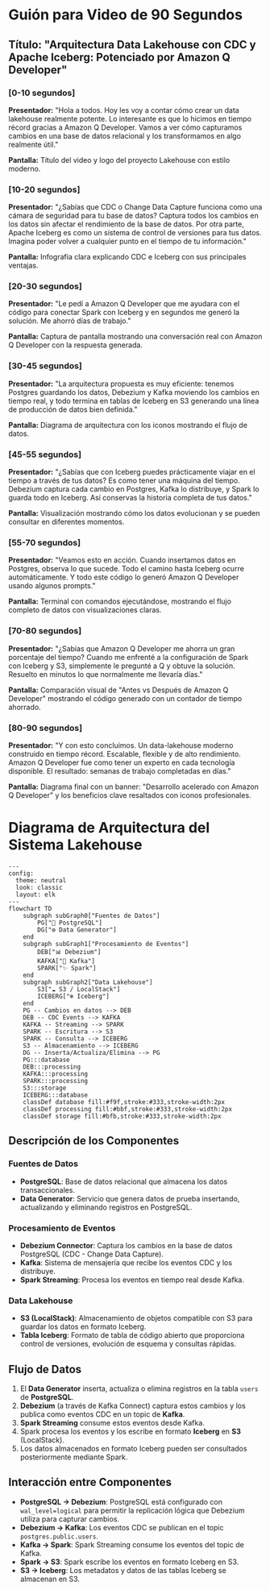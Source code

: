 # Guión para Video de 90 Segundos

## Título: "Arquitectura Data Lakehouse con CDC y Apache Iceberg: Potenciado por Amazon Q Developer"

### [0-10 segundos]
**Presentador:** "Hola a todos. Hoy les voy a contar cómo crear un data lakehouse realmente potente. Lo interesante es que lo hicimos en tiempo récord gracias a Amazon Q Developer. Vamos a ver cómo capturamos cambios en una base de datos relacional y los transformamos en algo realmente útil."

**Pantalla:** Título del video y logo del proyecto Lakehouse con estilo moderno.

### [10-20 segundos]
**Presentador:** "¿Sabías que CDC o Change Data Capture funciona como una cámara de seguridad para tu base de datos? Captura todos los cambios en los datos sin afectar el rendimiento de la base de datos. Por otra parte, Apache Iceberg es como un sistema de control de versiones para tus datos. Imagina poder volver a cualquier punto en el tiempo de tu información."

**Pantalla:** Infografía clara explicando CDC e Iceberg con sus principales ventajas.

### [20-30 segundos]
**Presentador:** "Le pedí a Amazon Q Developer que me ayudara con el código para conectar Spark con Iceberg y en segundos me generó la solución. Me ahorró días de trabajo."

**Pantalla:** Captura de pantalla mostrando una conversación real con Amazon Q Developer con la respuesta generada.

### [30-45 segundos]
**Presentador:** "La arquitectura propuesta es muy eficiente: tenemos Postgres guardando los datos, Debezium y Kafka moviendo los cambios en tiempo real, y todo termina en tablas de Iceberg en S3 generando una línea de producción de datos bien definida."

**Pantalla:** Diagrama de arquitectura con los iconos mostrando el flujo de datos.

### [45-55 segundos]
**Presentador:** "¿Sabías que con Iceberg puedes prácticamente viajar en el tiempo a través de tus datos? Es como tener una máquina del tiempo. Debezium captura cada cambio en Postgres, Kafka lo distribuye, y Spark lo guarda todo en Iceberg. Así conservas la historia completa de tus datos."

**Pantalla:** Visualización mostrando cómo los datos evolucionan y se pueden consultar en diferentes momentos.

### [55-70 segundos]
**Presentador:** "Veamos esto en acción. Cuando insertamos datos en Postgres, observa lo que sucede. Todo el camino hasta Iceberg ocurre automáticamente. Y todo este código lo generó Amazon Q Developer usando algunos prompts."

**Pantalla:** Terminal con comandos ejecutándose, mostrando el flujo completo de datos con visualizaciones claras.

### [70-80 segundos]
**Presentador:** "¿Sabías que Amazon Q Developer me ahorra un gran porcentaje del tiempo? Cuando me enfrenté a la  configuración de Spark con Iceberg y S3, simplemente le pregunté a Q y obtuve la solución. Resuelto en minutos lo que normalmente me llevaría días."

**Pantalla:** Comparación visual de "Antes vs Después de Amazon Q Developer" mostrando el código generado con un contador de tiempo ahorrado.

### [80-90 segundos]
**Presentador:** "Y con esto concluimos. Un data-lakehouse moderno construido en tiempo récord. Escalable, flexible y de alto rendimiento. Amazon Q Developer fue como tener un experto en cada tecnología disponible. El resultado: semanas de trabajo completadas en días."

**Pantalla:** Diagrama final con un banner: "Desarrollo acelerado con Amazon Q Developer" y los beneficios clave resaltados con iconos profesionales.

# Diagrama de Arquitectura del Sistema Lakehouse

```mermaid
---
config:
  theme: neutral
  look: classic
  layout: elk
---
flowchart TD
    subgraph subGraph0["Fuentes de Datos"]
        PG["🐘 PostgreSQL"]
        DG["⚙️ Data Generator"]
    end
    subgraph subGraph1["Procesamiento de Eventos"]
        DEB["📊 Debezium"]
        KAFKA["🚀 Kafka"]
        SPARK["✨ Spark"]
    end
    subgraph subGraph2["Data Lakehouse"]
        S3["☁️ S3 / LocalStack"]
        ICEBERG["❄️ Iceberg"]
    end
    PG -- Cambios en datos --> DEB
    DEB -- CDC Events --> KAFKA
    KAFKA -- Streaming --> SPARK
    SPARK -- Escritura --> S3
    SPARK -- Consulta --> ICEBERG
    S3 -- Almacenamiento --> ICEBERG
    DG -- Inserta/Actualiza/Elimina --> PG
    PG:::database
    DEB:::processing
    KAFKA:::processing
    SPARK:::processing
    S3:::storage
    ICEBERG:::database
    classDef database fill:#f9f,stroke:#333,stroke-width:2px
    classDef processing fill:#bbf,stroke:#333,stroke-width:2px
    classDef storage fill:#bfb,stroke:#333,stroke-width:2px
```

## Descripción de los Componentes

### Fuentes de Datos
- **PostgreSQL**: Base de datos relacional que almacena los datos transaccionales.
- **Data Generator**: Servicio que genera datos de prueba insertando, actualizando y eliminando registros en PostgreSQL.

### Procesamiento de Eventos
- **Debezium Connector**: Captura los cambios en la base de datos PostgreSQL (CDC - Change Data Capture).
- **Kafka**: Sistema de mensajería que recibe los eventos CDC y los distribuye.
- **Spark Streaming**: Procesa los eventos en tiempo real desde Kafka.

### Data Lakehouse
- **S3 (LocalStack)**: Almacenamiento de objetos compatible con S3 para guardar los datos en formato Iceberg.
- **Tabla Iceberg**: Formato de tabla de código abierto que proporciona control de versiones, evolución de esquema y consultas rápidas.

## Flujo de Datos

1. El **Data Generator** inserta, actualiza o elimina registros en la tabla `users` de **PostgreSQL**.
2. **Debezium** (a través de Kafka Connect) captura estos cambios y los publica como eventos CDC en un topic de **Kafka**.
3. **Spark Streaming** consume estos eventos desde Kafka.
4. Spark procesa los eventos y los escribe en formato **Iceberg** en **S3** (LocalStack).
5. Los datos almacenados en formato Iceberg pueden ser consultados posteriormente mediante Spark.

## Interacción entre Componentes

- **PostgreSQL → Debezium**: PostgreSQL está configurado con `wal_level=logical` para permitir la replicación lógica que Debezium utiliza para capturar cambios.
- **Debezium → Kafka**: Los eventos CDC se publican en el topic `postgres.public.users`.
- **Kafka → Spark**: Spark Streaming consume los eventos del topic de Kafka.
- **Spark → S3**: Spark escribe los eventos en formato Iceberg en S3.
- **S3 → Iceberg**: Los metadatos y datos de las tablas Iceberg se almacenan en S3.